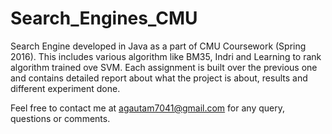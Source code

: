 # Search_Engines_CMU

Search Engine developed in Java as a part of CMU Coursework (Spring 2016). This includes various algorithm like BM35, Indri and Learning to rank algorithm trained ove SVM. 
Each assignment is built over the previous one and contains detailed report about what the project is about, results and different experiment done.

Feel free to contact me at agautam7041@gmail.com for any query, questions or comments. 
